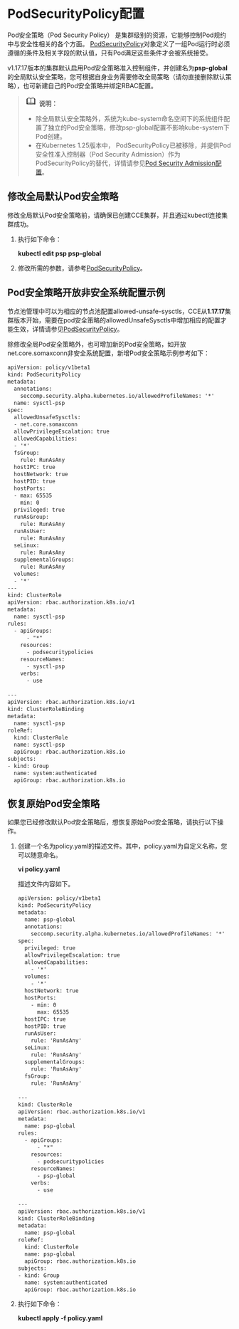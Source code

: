 # PodSecurityPolicy配置<a name="cce_01_0275"></a>

Pod安全策略（Pod Security Policy） 是集群级别的资源，它能够控制Pod规约中与安全性相关的各个方面。  [PodSecurityPolicy](https://kubernetes.io/docs/reference/generated/kubernetes-api/v1.19/#podsecuritypolicy-v1beta1-policy)对象定义了一组Pod运行时必须遵循的条件及相关字段的默认值，只有Pod满足这些条件才会被系统接受。

v1.17.17版本的集群默认启用Pod安全策略准入控制组件，并创建名为**psp-global**的全局默认安全策略，您可根据自身业务需要修改全局策略（请勿直接删除默认策略），也可新建自己的Pod安全策略并绑定RBAC配置。

>![](public_sys-resources/icon-note.gif) **说明：** 
>-   除全局默认安全策略外，系统为kube-system命名空间下的系统组件配置了独立的Pod安全策略，修改psp-global配置不影响kube-system下Pod创建。
>-   在Kubernetes 1.25版本中， PodSecurityPolicy已被移除，并提供Pod安全性准入控制器（Pod Security Admission）作为PodSecurityPolicy的替代，详情请参见[Pod Security Admission配置](Pod-Security-Admission配置.md)。

## 修改全局默认Pod安全策略<a name="cce_10_0275_section1077811013599"></a>

修改全局默认Pod安全策略前，请确保已创建CCE集群，并且通过kubectl连接集群成功。

1.  执行如下命令：

    **kubectl edit psp psp-global**

2.  修改所需的参数，请参考[PodSecurityPolicy](https://kubernetes.io/zh/docs/tasks/administer-cluster/sysctl-cluster/#podsecuritypolicy)。

## Pod安全策略开放非安全系统配置示例<a name="cce_10_0275_section155111941177"></a>

节点池管理中可以为相应的节点池配置allowed-unsafe-sysctls，CCE从**1.17.17**集群版本开始，需要在pod安全策略的allowedUnsafeSysctls中增加相应的配置才能生效，详情请参见[PodSecurityPolicy](https://kubernetes.io/zh/docs/tasks/administer-cluster/sysctl-cluster/#podsecuritypolicy)。

除修改全局Pod安全策略外，也可增加新的Pod安全策略，如开放net.core.somaxconn非安全系统配置，新增Pod安全策略示例参考如下：

```
apiVersion: policy/v1beta1
kind: PodSecurityPolicy
metadata:
  annotations:
    seccomp.security.alpha.kubernetes.io/allowedProfileNames: '*'
  name: sysctl-psp
spec:
  allowedUnsafeSysctls:
  - net.core.somaxconn
  allowPrivilegeEscalation: true
  allowedCapabilities:
  - '*'
  fsGroup:
    rule: RunAsAny
  hostIPC: true
  hostNetwork: true
  hostPID: true
  hostPorts:
  - max: 65535
    min: 0
  privileged: true
  runAsGroup:
    rule: RunAsAny
  runAsUser:
    rule: RunAsAny
  seLinux:
    rule: RunAsAny
  supplementalGroups:
    rule: RunAsAny
  volumes:
  - '*'
---
kind: ClusterRole
apiVersion: rbac.authorization.k8s.io/v1
metadata:
  name: sysctl-psp
rules:
  - apiGroups:
      - "*"
    resources:
      - podsecuritypolicies
    resourceNames:
      - sysctl-psp
    verbs:
      - use

---
apiVersion: rbac.authorization.k8s.io/v1
kind: ClusterRoleBinding
metadata:
  name: sysctl-psp
roleRef:
  kind: ClusterRole
  name: sysctl-psp
  apiGroup: rbac.authorization.k8s.io
subjects:
- kind: Group
  name: system:authenticated
  apiGroup: rbac.authorization.k8s.io
```

## 恢复原始Pod安全策略<a name="cce_10_0275_section86008121714"></a>

如果您已经修改默认Pod安全策略后，想恢复原始Pod安全策略，请执行以下操作。

1.  创建一个名为policy.yaml的描述文件。其中，policy.yaml为自定义名称，您可以随意命名。

    **vi policy.yaml**

    描述文件内容如下。

    ```
    apiVersion: policy/v1beta1
    kind: PodSecurityPolicy
    metadata:
      name: psp-global
      annotations:
        seccomp.security.alpha.kubernetes.io/allowedProfileNames: '*'
    spec:
      privileged: true
      allowPrivilegeEscalation: true
      allowedCapabilities:
        - '*'
      volumes:
        - '*'
      hostNetwork: true
      hostPorts:
        - min: 0
          max: 65535
      hostIPC: true
      hostPID: true
      runAsUser:
        rule: 'RunAsAny'
      seLinux:
        rule: 'RunAsAny'
      supplementalGroups:
        rule: 'RunAsAny'
      fsGroup:
        rule: 'RunAsAny'
     
    ---
    kind: ClusterRole
    apiVersion: rbac.authorization.k8s.io/v1
    metadata:
      name: psp-global
    rules:
      - apiGroups:
          - "*"
        resources:
          - podsecuritypolicies
        resourceNames:
          - psp-global
        verbs:
          - use
     
    ---
    apiVersion: rbac.authorization.k8s.io/v1
    kind: ClusterRoleBinding
    metadata:
      name: psp-global
    roleRef:
      kind: ClusterRole
      name: psp-global
      apiGroup: rbac.authorization.k8s.io
    subjects:
    - kind: Group
      name: system:authenticated
      apiGroup: rbac.authorization.k8s.io
    ```

2.  执行如下命令：

    **kubectl apply -f policy.yaml**


